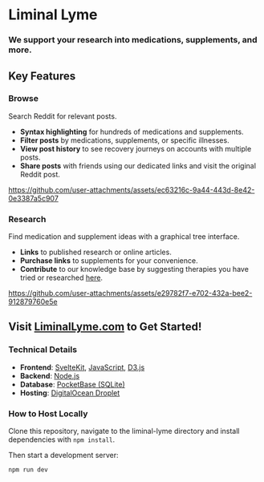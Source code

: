 # Liminal Lyme

### We support your research into medications, supplements, and more. 

## Key Features

### Browse

Search Reddit for relevant posts.

- **Syntax highlighting** for hundreds of medications and supplements.
- **Filter posts** by medications, supplements, or specific illnesses.
- **View post history** to see recovery journeys on accounts with multiple posts.
- **Share posts** with friends using our dedicated links and visit the original Reddit post.

https://github.com/user-attachments/assets/ec63216c-9a44-443d-8e42-0e3387a5c907

### Research 

Find medication and supplement ideas with a graphical tree interface.

- **Links** to published research or online articles.
- **Purchase links** to supplements for your convenience.
- **Contribute** to our knowledge base by suggesting therapies you have tried or researched [here](https://liminallyme.com/tree#contribute).

https://github.com/user-attachments/assets/e29782f7-e702-432a-bee2-912879760e5e

## Visit [LiminalLyme.com](https://LiminalLyme.com) to Get Started!

### Technical Details

- **Frontend**: [SvelteKit](https://kit.svelte.dev/), [JavaScript](https://en.wikipedia.org/wiki/JavaScript), [D3.js](https://en.wikipedia.org/wiki/D3.js)
- **Backend**: [Node.js](https://nodejs.org/)
- **Database**: [PocketBase (SQLite)](https://pocketbase.io)
- **Hosting**: [DigitalOcean Droplet](https://digitalocean.com)

### How to Host Locally

Clone this repository, navigate to the liminal-lyme directory and install dependencies with `npm install`. 

Then start a development server:

```bash
npm run dev
```